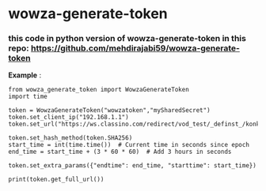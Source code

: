 # wowza-generate-token
### this code in python version of wowza-generate-token in this repo: https://github.com/mehdirajabi59/wowza-generate-token

**Example** :

```
from wowza_generate_token import WowzaGenerateToken
import time

token = WowzaGenerateToken("wowzatoken","mySharedSecret")
token.set_client_ip("192.168.1.1")
token.set_url("https://ws.classino.com/redirect/vod_test/_definst_/konkor1404/khani/mehr/farsi/1/smil:hd_test.smil")

token.set_hash_method(token.SHA256)
start_time = int(time.time())  # Current time in seconds since epoch
end_time = start_time + (3 * 60 * 60)  # Add 3 hours in seconds

token.set_extra_params({"endtime": end_time, "starttime": start_time})

print(token.get_full_url())
```